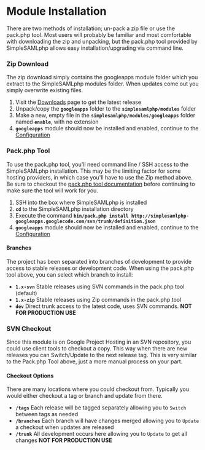# Module Installation #

There are two methods of installation; un-pack a zip file or use the pack.php tool. Most users will probably be familiar and most comfortable with downloading the zip and unpacking, but the pack.php tool provided by SimpleSAMLphp allows easy installation/upgrading via command line.

### Zip Download ###

The zip download simply contains the googleapps module folder which you extract to the SimpleSAMLphp modules folder. When updates come out you simply overwrite existing files.

  1. Visit the [Downloads](https://code.google.com/p/simplesamlphp-googleapps/downloads/list) page to get the latest release
  1. Unpack/copy the **`googleapps`** folder to the **`simplesamlphp/modules`** folder
  1. Make a new, empty file in the **`simplesamlphp/modules/googleapps`** folder named **`enable`**, with no extension
  1. **`googleapps`** module should now be installed and enabled, continue to the [Configuration](Configuration.md)

### Pack.php Tool ###

To use the pack.php tool, you'll need command line / SSH access to the SimpleSAMLphp installation. This may be the limiting factor for some hosting providers, in which case you'll have to use the Zip method above. Be sure to checkout the [pack.php tool documentation](http://simplesamlphp.org/docs/trunk/pack) before continuing to make sure the tool will work for you.

  1. SSH into the box where SimpleSAMLphp is installed
  1. **`cd`** to the SimpleSAMLphp installation directory
  1. Execute the command **`bin/pack.php install http://simplesamlphp-googleapps.googlecode.com/svn/trunk/definition.json`**
  1. **`googleapps`** module should now be installed and enabled, continue to the [Configuration](Configuration.md)

#### Branches ####

The project has been separated into branches of development to provide access to stable releases or development code. When using the pack.php tool above, you can select which branch to install:

  * **`1.x-svn`** Stable releases using SVN commands in the pack.php tool (default)
  * **`1.x-zip`** Stable releases using Zip commands in the pack.php tool
  * **`dev`** Direct trunk access to the latest code, uses SVN commands. **NOT FOR PRODUCTION USE**

### SVN Checkout ###

Since this module is on Google Project Hosting in an SVN repository, you could use client tools to checkout a copy. This way when there are new releases you can Switch/Update to the next release tag. This is very similar to the Pack.php Tool above, just a more manual process on your part.

#### Checkout Options ####

There are many locations where you could checkout from. Typically you would either checkout a tag or branch and update from there.

  * **`/tags`** Each release will be tagged separately allowing you to `Switch` between tags as needed
  * **`/branches`** Each branch will have changes merged allowing you to `Update` a checkout when updates are released
  * **`/trunk`** All development occurs here allowing you to `Update` to get all changes **NOT FOR PRODUCTION USE**
